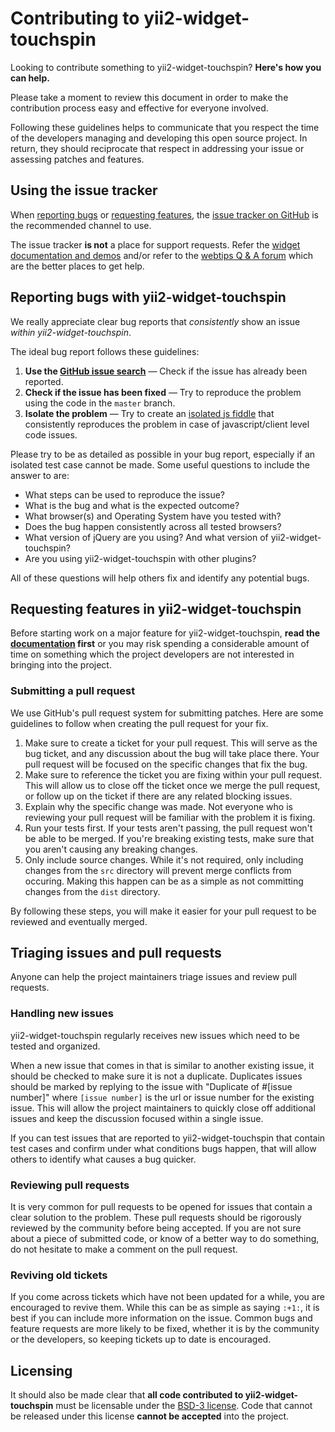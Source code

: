 Contributing to yii2-widget-touchspin
=====================================
Looking to contribute something to yii2-widget-touchspin? **Here's how you can help.**

Please take a moment to review this document in order to make the contribution
process easy and effective for everyone involved.

Following these guidelines helps to communicate that you respect the time of
the developers managing and developing this open source project. In return,
they should reciprocate that respect in addressing your issue or assessing
patches and features.

Using the issue tracker
-----------------------
When [reporting bugs][reporting-bugs] or
[requesting features][requesting-features], the
[issue tracker on GitHub][issue-tracker] is the recommended channel to use.

The issue tracker **is not** a place for support requests. Refer the 
[widget documentation and demos](http://demos.krajee.com/widget-details/touchspin) and/or refer to the
[webtips Q & A forum](http://webtips.krajee.com/questions) which are the better places to get help.

Reporting bugs with yii2-widget-touchspin
-----------------------------------------
We really appreciate clear bug reports that _consistently_ show an issue
_within yii2-widget-touchspin_.

The ideal bug report follows these guidelines:

1. **Use the [GitHub issue search][issue-search]**  &mdash; Check if the issue
   has already been reported.
2. **Check if the issue has been fixed**  &mdash; Try to reproduce the problem
   using the code in the `master` branch.
3. **Isolate the problem**  &mdash; Try to create an
   [isolated js fiddle][isolated-case] that consistently reproduces the problem 
   in case of javascript/client level code issues.

Please try to be as detailed as possible in your bug report, especially if an
isolated test case cannot be made. Some useful questions to include the answer
to are:

- What steps can be used to reproduce the issue?
- What is the bug and what is the expected outcome?
- What browser(s) and Operating System have you tested with?
- Does the bug happen consistently across all tested browsers?
- What version of jQuery are you using? And what version of yii2-widget-touchspin?
- Are you using yii2-widget-touchspin with other plugins?

All of these questions will help others fix and identify any potential bugs.

Requesting features in yii2-widget-touchspin
------------------------------------------
Before starting work on a major feature for yii2-widget-touchspin, **read the
[documentation](http://demos.krajee.com/widget-details/touchspin)  first** or you may risk spending a considerable amount of
time on something which the project developers are not interested in bringing into the project.

### Submitting a pull request

We use GitHub's pull request system for submitting patches. Here are some
guidelines to follow when creating the pull request for your fix.

1. Make sure to create a ticket for your pull request. This will serve as the
bug ticket, and any discussion about the bug will take place there. Your pull
request will be focused on the specific changes that fix the bug.
2. Make sure to reference the ticket you are fixing within your pull request.
This will allow us to close off the ticket once we merge the pull request, or
follow up on the ticket if there are any related blocking issues.
3. Explain why the specific change was made. Not everyone who is reviewing your
pull request will be familiar with the problem it is fixing.
4. Run your tests first. If your tests aren't passing, the pull request won't
be able to be merged. If you're breaking existing tests, make sure that you
aren't causing any breaking changes.
5. Only include source changes. While it's not required, only including changes
from the `src` directory will prevent merge conflicts from occuring. Making
this happen can be as a simple as not committing changes from the `dist`
directory.

By following these steps, you will make it easier for your pull request to be
reviewed and eventually merged.

Triaging issues and pull requests
---------------------------------
Anyone can help the project maintainers triage issues and review pull requests.

### Handling new issues

yii2-widget-touchspin regularly receives new issues which need to be tested and organized.

When a new issue that comes in that is similar to another existing issue, it
should be checked to make sure it is not a duplicate.  Duplicates issues should
be marked by replying to the issue with "Duplicate of #[issue number]" where
`[issue number]` is the url or issue number for the existing issue.  This will
allow the project maintainers to quickly close off additional issues and keep
the discussion focused within a single issue.

If you can test issues that are reported to yii2-widget-touchspin that contain test cases and
confirm under what conditions bugs happen, that will allow others to identify
what causes a bug quicker.

### Reviewing pull requests

It is very common for pull requests to be opened for issues that contain a clear
solution to the problem.  These pull requests should be rigorously reviewed by
the community before being accepted.  If you are not sure about a piece of
submitted code, or know of a better way to do something, do not hesitate to make
a comment on the pull request.

### Reviving old tickets

If you come across tickets which have not been updated for a while, you are
encouraged to revive them. While this can be as simple as saying `:+1:`, it is
best if you can include more information on the issue. Common bugs and feature
requests are more likely to be fixed, whether it is by the community or the
developers, so keeping tickets up to date is encouraged.

Licensing
---------

It should also be made clear that **all code contributed to yii2-widget-touchspin** must be
licensable under the [BSD-3 license][licensing].  Code that cannot be released
under this license **cannot be accepted** into the project.

[isolated-case]: https://jsfiddle.net/
[issue-search]: https://github.com/kartik-v/yii2-widget-touchspin/search?q=&type=Issues
[issue-tracker]: https://github.com/kartik-v/yii2-widget-touchspin/issues
[licensing]: https://github.com/kartik-v/yii2-widget-touchspin/blob/master/LICENSE.md
[reporting-bugs]: #reporting-bugs-with-yii2-widget-touchspin
[requesting-features]: #requesting-features-in-yii2-widget-touchspin